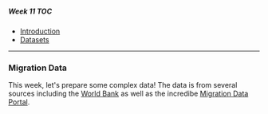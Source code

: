 ##### Week 11 TOC
- [Introduction](readme.md)
- [Datasets](datasets.md)

-----

### Migration Data

This week, let's prepare some complex data! The data is from several sources including the [World Bank](https://data.worldbank.org/indicator/ny.gdp.mktp.cd) as well as the incredibe [Migration Data Portal](https://migrationdataportal.org/?i=stock_abs_&t=2017).

